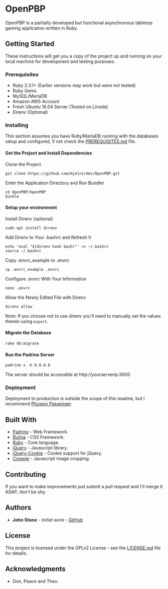 # OpenPBP

OpenPBP is a partially developed but functional asynchronous tabletop gaming application written in Ruby.

## Getting Started

These instructions will get you a copy of the project up and running on your local machine for development and testing purposes.

### Prerequisites

* Ruby 2.3.1+ (Earlier versions may work but were not tested)
* Ruby Gems
* MySQL/MariaDB
* Amazon AWS Account
* Fresh Ubuntu 16.04 Server (Tested on Linode)
* Direnv (Optional)

### Installing
This section assumes you have Ruby/MariaDB running with the databases setup and configured, if not check the [PREREQUISITES.md](PREREQUISITES.md) file.

#### Get the Project and Install Dependencies

Clone the Project

```
git clone https://github.com/mjolnirdev/OpenPBP.git
```

Enter the Application Directory and Run Bundler

```
cd OpenPBP/OpenPBP
bundle
```

#### Setup your environment

Install Direnv (optional)

```
sudo apt install direnv
```

Add Direnv to Your .bashrc and Refresh It
```
echo 'eval "$(direnv hook bash)"' >> ~/.bashrc
source ~/.bashrc
```

Copy .envrc_example to .envrc
```
cp .envrc_example .envrc
```

Configure .envrc With Your Information
```
nano .envrc
```

Allow the Newly Edited File with Direnv
```
direnv allow
```

Note: If you choose not to use direnv you'll need to manually set the values therein using `export`.

#### Migrate the Database
```
rake db:migrate
```

#### Run the Padrino Server

```
padrino s -h 0.0.0.0
```

The server should be accessible at http://yourserverip:3000

### Deployment

Deployment to production is outside the scope of this readme, but I recommend [Phusion Passenger](https://www.phusionpassenger.com/install#open-source).

## Built With

* [Padrino](https://github.com/padrino/padrino-framework) - Web Framework.
* [Bulma](https://github.com/jgthms/bulma) - CSS Framework.
* [Ruby](https://rometools.github.io/rome/) - Core language.
* [jQuery](https://github.com/jquery/jquery) - Javascript library.
* [jQuery-Cookie](https://github.com/carhartl/jquery-cookie) - Cookie support for jQuery.
* [Croppie](https://github.com/Foliotek/Croppie) - Javascript image cropping.

## Contributing

If you want to make improvements just submit a pull request and I'll merge it ASAP, don't be shy.

## Authors

* **John Stone** - *Initial work* - [GitHub](https://github.com/john-stone)

## License

This project is licensed under the GPLv2 License - see the [LICENSE.md](LICENSE.md) file for details.

## Acknowledgments

* Don, Peace and Theo.